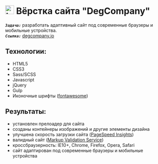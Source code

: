 <h1>
  <img 
    src="https://image.flaticon.com/icons/svg/857/857750.svg" 
    width="28"
    alt="LOGO"/>
    Вёрстка сайта "DegCompany"
</h1> 

<strong><em>`Задача:`</em></strong> разработать адаптивный сайт под современные браузеры и мобильные устройства.<br>
<strong><em>`Ссылка:`</em></strong> <a href="https://kibo13.github.io/wbk-degcompany/" target="_blank"> degcompany.io</a>

## Технологии:
* HTML5
* CSS3
* Sass/SCSS
* Javascript
* jQuery
* Gulp
* Иконочные шрифты (<a href="https://fontawesome.com/">fontawesome</a>)

## Результаты:
* установлен прелоадер для сайта
* созданы контейнеры изображений и другие элементы дизайна
* улучшена скорость загрузки сайта (<a href="https://developers.google.com/speed/pagespeed/insights/?hl=RU">PageSpeed Insights</a>)
* валидный сайт (<a href="https://validator.w3.org/">Markup Validation Service</a>)
* кроссбраузерность: IE10+, Chrome, Firefox, Opera, Safari
* сайт адаптирован под современные браузеры и мобильные устройства
